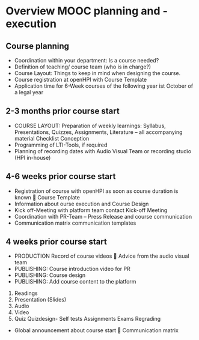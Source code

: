 # Overview MOOC planning and - execution

## Course planning

-	Coordination within your department: Is a course needed?
-	Definition of teaching/ course team (who is in charge?)
-	Course Layout: Things to keep in mind when designing the course.
-	Course registration at openHPI with Course Template
-	Application time for 6-Week courses of the following year ist October of a legal year

## 2-3 months prior course start

- COURSE LAYOUT: Preparation of weekly learnings: Syllabus, Presentations, Quizzes, Assignments, Literature – all accompanying material Checklist Conception
- Programming of LTI-Tools, if required
- Planning of recording dates with  Audio Visual Team or recording studio (HPI in-house)

## 4-6 weeks prior course start

- Registration of course with openHPI as soon as course duration is known  Course Template
- Information about ourse execution and Course Design
- Kick off-Meeting with platform team contact Kick-off Meeting
- Coordination with PR-Team – Press Release and course communication
- Communication matrix communication templates

## 4 weeks prior course start

- PRODUCTION Record of course videos  Advice from the audio visual team
- PUBLISHING: Course introduction video for PR
- PUBLISHING: Course design
- PUBLISHING: Add course content to the platform
1. Readings
2. Presentation (Slides)
3. Audio 
4. Video
5. Quiz Quizdesign- Self tests Assignments Exams Regrading
-	Global announcement about course start  Communication matrix 
